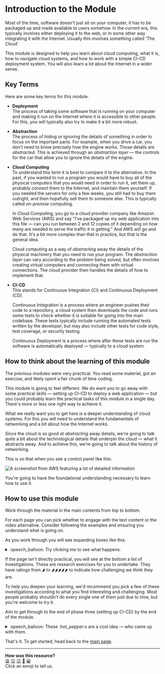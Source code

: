 # Introduction to the Module

Most of the time, software doesn't just sit on your computer, it has to be
packaged up and made available to users somehow. In the current era, this
typically involves either deploying it to the web, or in some other way
integrating it with the Internet. Usually this involves something called 'The
Cloud'.

This module is designed to help you learn about cloud computing, what it is, how
to navigate cloud systems, and how to work with a simple CI-CD deployment
system. You will also learn a lot about the Internet in a wider sense.

## Key Terms

Here are some key terms for this module.

* **Deployment**  
  The process of taking some software that is running on your computer and
  making it run on the Internet where it is accessible to other people. For
  this, you will typically also try to make it a bit more robust.

* **Abstraction**  
  The process of hiding or ignoring the details of something in order to focus
  on the important parts. For example, when you drive a car, you don't need to
  know precisely how the engine works. Those details are _abstracted_. This is
  achieved through an _abstraction layer_ — the controls for the car that allow
  you to ignore the details of the engine.

* **Cloud Computing**  
  To understand this term it is best to compare it to the alternative. In the
  past, if you wanted to run a program you would have to buy all of the physical
  computers that you would need in order to run it, set them up, probably
  connect them to the Internet, and maintain them yourself. If you needed the
  servers for only a few weeks, you still had to buy them outright, and then
  hopefully sell them to someone else. This is typically called _on-premise_
  computing.

  In Cloud Computing, you go to a cloud provider company like Amazon Web
  Services (AWS) and say "I've packaged up my web application into this file —
  can you run between 2 and 12 copies of it depending on how many are needed to
  serve the traffic it is getting." And AWS will go and do that. It's a bit more
  complex than that in practice, but that is the general idea.

  Cloud computing as a way of _abstracting_ away the details of the physical
  machinery that you need to run your program. The _abstraction layer_ can vary
  according to the problem being solved, but often involves creating virtual
  computers and connecting them with virtual connections. The cloud provider
  then handles the details of how to implement that.

* **CI-CD**  
  This stands for Continuous Integration (CI) and Continuous Deployment (CD).
  
  Continuous Integration is a process where an engineer pushes their code to a
  repository, a cloud system then downloads the code and runs some tests to
  check whether it is suitable for going into the main codebase. These tests
  typically include running the automated tests written by the developer, but
  may also include other tests for code style, test coverage, or security
  testing.

  Continuous Deployment is a process where after these tests are run the
  software is automatically deployed — typically to a cloud system.

## How to think about the learning of this module

The previous modules were very practical. You read some material, got an
exercise, and likely spent a fair chunk of time coding.

This module is going to feel different. We do want you to go away with some
practical skills — setting up CI-CD to deploy a web application — but you could
probably learn the practical tasks of this module in a single day. There's more
or less one right way to achieve it.

What we really want you to get here is a deeper understanding of cloud systems.
For this you will need to understand the fundamentals of networking and a bit
about how the Internet works.

Since the cloud is so good at _abstracting_ away details, we're going to talk
quite a bit about the technological details that underpin the cloud — what it
abstracts away. And to achieve this, we're going to talk about the history of
networking.

This is so that when you see a control panel like this:

![A screenshot from AWS featuring a lot of detailed
information](../resources/aws-screenshot.png)

You're going to have the foundational understanding necessary to learn how to
use it.

## How to use this module

Work through the material in the main contents from top to bottom.

For each page you can pick whether to engage with the text content or the video
alternative. Consider following the examples and ensuring you understand what is
going on.

As you work through you will see expanding boxes like this:

<details>
  <summary>:speech_balloon: Try clicking me to see what happens.</summary>

  ---

  Surprise!

  Sometimes these will provide a bit more context, extra challenge, answer
  questions you might have, or help you fix errors we suspect might come up for
  some learners.
  
  They are always optional. Open them if you want to or skip them if you don't.

  ---

</details>

If the page isn't directly practical, you will see at the bottom a list of
Investigations. These are research exercises for you to undertake. They have
ratings from :hot_pepper: to
:hot_pepper::hot_pepper::hot_pepper::hot_pepper::hot_pepper: to indicate how
challenging we think they are.

To help you deepen your learning, we'd recommend you pick a few of these
investigations according to what you find interesting and challenging. Most
people probably shouldn't do every single one of them just due to time, but
you're welcome to try it.

Aim to get through to the end of phase three (setting up CI-CD) by the end of
the module.

<details>
  <summary>:speech_balloon: These :hot_pepper:s are a cool idea — who came up with them.</summary>

  ---

  A Makers alumni called Rita. Here was her explanation, slightly amended:

  > We were talking about a more complex workshop you ran in week three. I
  > thought it was great you decided to expose students to something more
  > advanced, and brought up my main criticism of Makers — sometimes there is a
  > lot of hesitation when it comes to students' ability to manage complexity
  > for themselves. John confirmed that there is fear of overwhelming students.
  > 
  > So my solution, have chilli ratings :hot_pepper::hot_pepper::hot_pepper:
  > like on a menu. Then, people can calibrate how stressed they should feel
  > about not understanding something — and it can be their responsibility to
  > manage it, not the coaches. It would allow people who enjoy spicy to have
  > access to that, and those who don't to feel less overwhelmed. (You did that
  > with the workshops too, with a verbal how much should I worry if I don't get
  > all of this? rating)

</details>

That's it. To get started, head back to the [main page](../README.md).


<!-- BEGIN GENERATED SECTION DO NOT EDIT -->

---

**How was this resource?**  
[😫](https://airtable.com/shrUJ3t7KLMqVRFKR?prefill_Repository=makersacademy%2Fcloud-deployment&prefill_File=00_introduction%2F01_introduction.md&prefill_Sentiment=😫) [😕](https://airtable.com/shrUJ3t7KLMqVRFKR?prefill_Repository=makersacademy%2Fcloud-deployment&prefill_File=00_introduction%2F01_introduction.md&prefill_Sentiment=😕) [😐](https://airtable.com/shrUJ3t7KLMqVRFKR?prefill_Repository=makersacademy%2Fcloud-deployment&prefill_File=00_introduction%2F01_introduction.md&prefill_Sentiment=😐) [🙂](https://airtable.com/shrUJ3t7KLMqVRFKR?prefill_Repository=makersacademy%2Fcloud-deployment&prefill_File=00_introduction%2F01_introduction.md&prefill_Sentiment=🙂) [😀](https://airtable.com/shrUJ3t7KLMqVRFKR?prefill_Repository=makersacademy%2Fcloud-deployment&prefill_File=00_introduction%2F01_introduction.md&prefill_Sentiment=😀)  
Click an emoji to tell us.

<!-- END GENERATED SECTION DO NOT EDIT -->
